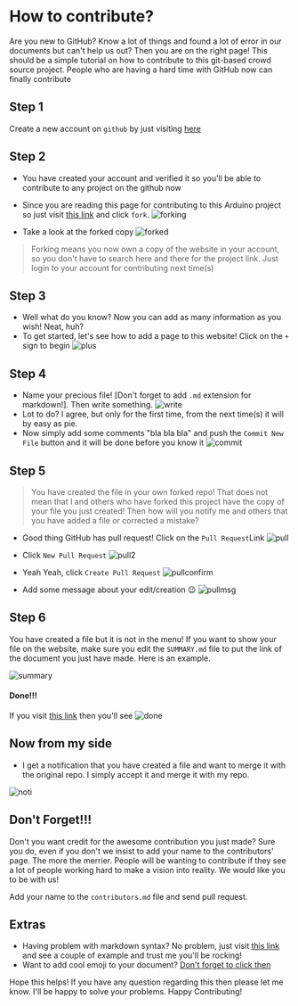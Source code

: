 # How to contribute? 

Are you new to GitHub? Know a lot of things and found a lot of error in our documents but can't help us out? Then you are on the right page! This should be a simple tutorial on how to contribute to this git-based crowd source project. People who are having a hard time with GitHub now can finally contribute

## Step 1
Create a new account on `github` by just visiting [here](https://github.com)

## Step 2
* You have created your account and verified it so you'll be able to contribute to any project on the github now 
* Since you are reading this page for contributing to this Arduino project so just visit [this link](https://github.com/manashmndl/arduino.electroscholars.com) and click `fork`.
![forking](http://i.imgur.com/xN15jq6.png)

* Take a look at the forked copy
![forked](http://i.imgur.com/fIGdHhp.png)

> Forking means you now own a copy of the website in your account, so you don't have to search here and there for the project link. Just login to your account for contributing next time(s) 

## Step 3

* Well what do you know? Now you can add as many information as you wish! Neat, huh? 
* To get started, let's see how to add a page to this website! Click on the `+` sign to begin 
![plus](http://i.imgur.com/Sggbds2.png)

## Step 4

* Name your precious file! [Don't forget to add `.md` extension for markdown!]. Then write something. 
![write](http://i.imgur.com/06487pD.png)
* Lot to do? I agree, but only for the first time, from the next time(s) it will by easy as pie. 
* Now simply add some comments "bla bla bla" and push the `Commit New File` button and it will be done before you know it 
![commit](http://i.imgur.com/gOGmGZ9.png)

## Step 5
> You have created the file in your own forked repo! That does not mean that I and others who have forked this project have the copy of your file you just created! Then how will you notify me and others that you have added a file or corrected a mistake?

* Good thing GitHub has pull request! Click on the `Pull Request`Link
![pull](http://i.imgur.com/qQJmlSy.png)

* Click `New Pull Request`
![pull2](http://i.imgur.com/Z4sUUHd.png)

* Yeah Yeah, click `Create Pull Request`
![pullconfirm](http://i.imgur.com/XUBsBin.png)

* Add some message about your edit/creation :wink:
![pullmsg](http://i.imgur.com/96uoe8k.png)


## Step 6

You have created a file but it is not in the menu! If you want to show your file on the website, make sure you edit the `SUMMARY.md` file to put the link of the document you just have made. Here is an example.

![summary](http://i.imgur.com/2s5z4qU.png)

#### Done!!! 

If you visit [this link](http://arduino.electroscholars.com) then you'll see
![done](http://i.imgur.com/zezObX8.png)

## Now from my side

* I get a notification that you have created a file and want to merge it with the original repo. I simply accept it and merge it with my repo. 

![noti](http://i.imgur.com/IUDbpav.png)

## Don't Forget!!!

Don't you want credit for the awesome contribution you just made? Sure you do, even if you don't we insist to add your name to the contributors' page. The more the merrier. People will be wanting to contribute if they see a lot of people working hard to make a vision into reality. We would like you to be with us!

Add your name to the `contributors.md` file and send pull request. 

## Extras

* Having problem with markdown syntax? No problem, just visit [this link](https://github.com/adam-p/markdown-here/wiki/Markdown-Cheatsheet) and see a couple of example and trust me you'll be rocking! 
* Want to add cool emoji to your document? [Don't forget to click then](www.emoji-cheat-sheet.com)

Hope this helps! If you have any question regarding this then please let me know. I'll be happy to solve your problems. Happy Contributing! 
